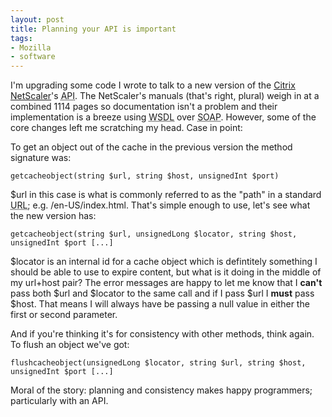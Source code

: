 ```yaml
---
layout: post
title: Planning your API is important
tags:
- Mozilla
- software
---
```

<p>I'm upgrading some code I wrote to talk to a new version of the <a
href="http://www.citrix.com/English/ps2/products/product.asp?contentID=21679">Citrix
NetScaler</a>'s <abbr title="Application Programming Interface">API</abbr>.  The
NetScaler's manuals (that's right, plural) weigh in at a combined 1114 pages so
documentation isn't a problem and their implementation is a breeze using <abbr
title="Web Services Definition Language">WSDL</abbr> over <abbr title="Simple
Object Access Protocol">SOAP</abbr>.  However, some of the core changes left me
scratching my head.  Case in point:</p>

<p>To get an object out of the cache in the previous version the method signature was:</p>

`getcacheobject(string $url, string $host, unsignedInt $port)`

<p>$url in this case is what is commonly referred to as the "path" in a standard
<abbr title="Uniform Resource Locator">URL</abbr>; e.g. /en-US/index.html.
That's simple enough to use, let's see what the new version has:</p>

`getcacheobject(string $url, unsignedLong $locator, string $host, unsignedInt $port [...]`

<p>$locator is an internal id for a cache object which is defintitely something
I should be able to use to expire content, but what is it doing in the middle of
my url+host pair?  The error messages are happy to let me know that I
<b>can't</b> pass both $url and $locator to the same call and if I pass $url I
<b>must</b> pass $host.  That means I will always have be passing a null value
in either the first or second parameter.</p>

<p>And if you're thinking it's for consistency with other methods, think again.
To flush an object we've got:</p>

`flushcacheobject(unsignedLong $locator, string $url, string $host, unsignedInt $port [...]`

<p>Moral of the story: planning and consistency makes happy programmers;
particularly with an API.</p>

